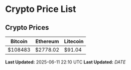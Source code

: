# Crypto Price List

## Crypto Prices
| Bitcoin | Ethereum | Litecoin |
| ------- | -------- | -------- |
| $108483 | $2778.02 | $91.04 |
**Last Updated:** 2025-06-11 22:10 UTC
**Last Updated:** $DATE$
